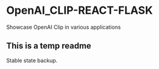 # OpenAI_CLIP-REACT-FLASK
Showcase OpenAI Clip in various applications

## This is a temp readme

Stable state backup.  